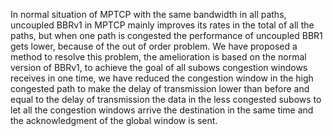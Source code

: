 In normal situation of MPTCP with the same bandwidth in all paths, uncoupled BBRv1
in MPTCP mainly improves its rates in the total of all the paths, but when one path
is congested the performance of uncoupled BBR1 gets lower, because of the out of order
problem.
We have proposed a method to resolve this problem, the amelioration is based on the
normal version of BBRv1, to achieve the goal of all subows congestion windows receives
in one time, we have reduced the congestion window in the high congested path to make
the delay of transmission lower than before and equal to the delay of transmission the
data in the less congested subows to let all the congestion windows arrive the destination
in the same time and the acknowledgment of the global window is sent.
